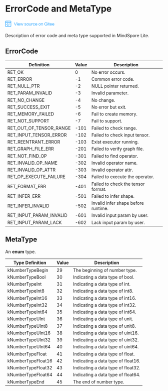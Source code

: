 # ErrorCode and MetaType

[![View Source On Gitee](./_static/logo_source.png)](https://gitee.com/mindspore/docs/blob/r1.0/docs/api_cpp/source_en/errorcode_and_metatype.md)

Description of error code and meta type supported in MindSpore Lite.

## ErrorCode

| Definition  | Value | Description |
| ---  | --- | --- |
| RET_OK | 0 | No error occurs. |
| RET_ERROR | -1 | Common error code. |
| RET_NULL_PTR | -2 | NULL pointer returned. |
| RET_PARAM_INVALID | -3 | Invalid parameter. |
| RET_NO_CHANGE | -4 | No change. |
| RET_SUCCESS_EXIT | -5 | No error but exit. |
| RET_MEMORY_FAILED | -6 | Fail to create memory. |
| RET_NOT_SUPPORT | -7 | Fail to support. |
| RET_OUT_OF_TENSOR_RANGE | -101 | Failed to check range. |
| RET_INPUT_TENSOR_ERROR | -102 | Failed to check input tensor. |
| RET_REENTRANT_ERROR | -103 | Exist executor running. |
| RET_GRAPH_FILE_ERR | -201 | Failed to verify graph file. |
| RET_NOT_FIND_OP | -301 | Failed to find operator. |
| RET_INVALID_OP_NAME | -302 | Invalid operator name. |
| RET_INVALID_OP_ATTR | -303 | Invalid operator attr. |
| RET_OP_EXECUTE_FAILURE | -304 | Failed to execute the operator. |
| RET_FORMAT_ERR | -401 | Failed to check the tensor format. |
| RET_INFER_ERR | -501 | Failed to infer shape. |
| RET_INFER_INVALID | -502 | Invalid infer shape before runtime. |
| RET_INPUT_PARAM_INVALID | -601 | Invalid input param by user. |
| RET_INPUT_PARAM_LACK | -602 | Lack input param by user. |

## MetaType

An **enum** type.

| Type Definition | Value | Description |
| --- | --- | --- |
|kNumberTypeBegin| 29 | The beginning of number type. |
|kNumberTypeBool| 30 | Indicating a data type of bool. |
|kNumberTypeInt| 31 | Indicating a data type of int. |
|kNumberTypeInt8| 32 | Indicating a data type of int8. |
|kNumberTypeInt16| 33 | Indicating a data type of int16. |
|kNumberTypeInt32| 34 | Indicating a data type of int32. |
|kNumberTypeInt64| 35 | Indicating a data type of int64. |
|kNumberTypeUInt| 36 | Indicating a data type of unit. |
|kNumberTypeUInt8| 37 | Indicating a data type of unit8. |
|kNumberTypeUInt16| 38 | Indicating a data type of uint16. |
|kNumberTypeUInt32| 39 | Indicating a data type of uint32. |
|kNumberTypeUInt64| 40 | Indicating a data type of uint64. |
|kNumberTypeFloat| 41 | Indicating a data type of float. |
|kNumberTypeFloat16| 42 | Indicating a data type of float16. |
|kNumberTypeFloat32| 43 | Indicating a data type of float32. |
|kNumberTypeFloat64| 44 | Indicating a data type of float64.|
|kNumberTypeEnd| 45 | The end of number type. |
